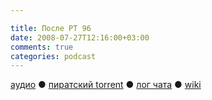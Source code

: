 ```yaml
---

title: После РТ 96
date: 2008-07-27T12:16:00+03:00
comments: true
categories: podcast
---
```

[аудио](http://cdn.radio-t.com/rt96post.mp3) ● [пиратский torrent](http://pirates.radio-t.com/torrents/rt96post.mp3.torrent) ● [лог чата](http://chat.radio-t.com/logs/radio-t-96.html) ● [wiki](http://wiki.radio-t.com/%D0%9F%D0%BE%D1%81%D0%BB%D0%B5_%D0%A0%D0%A2_96)<audio src="http://cdn.radio-t.com/rt96post.mp3" preload="none">
